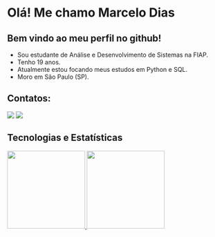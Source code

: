 # Olá! Me chamo Marcelo Dias
## Bem vindo ao meu perfil no github!

- Sou estudante de Análise e Desenvolvimento de Sistemas na FIAP.
- Tenho 19 anos.
- Atualmente estou focando meus estudos em Python e SQL.
- Moro em São Paulo (SP).

## Contatos:

<div>
  <a href = "mailto:marcelodias.desenvolvedor@gmail.com"><img loading="lazy" src="https://img.shields.io/badge/Gmail-D14836?style=for-the-badge&logo=gmail&logoColor=white" target="_blank"></a>
  <a href="https://www.linkedin.com/in/marcelohespanholdias" target="_blank"><img loading="lazy" src="https://img.shields.io/badge/-LinkedIn-%230077B5?style=for-the-badge&logo=linkedin&logoColor=white" target="_blank"></a>   
</div>

## Tecnologias e Estatísticas

<div>
  <a href="https://github.com/marcelodiass">
  <img loading="lazy" height="180em" src="https://github-readme-stats.vercel.app/api/top-langs/?username=marcelodiass&layout=compact&langs_count=7&theme=dracula"/>
  <img loading="lazy" height="180em" src="https://github-readme-stats.vercel.app/api?username=marcelodiass&show_icons=true&theme=dracula&include_all_commits=true&count_private=true"/>
</div>
